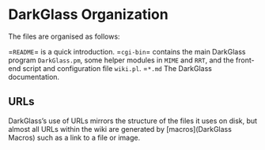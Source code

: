 # DarkGlass Organization

The files are organised as follows:

=`README`=
    is a quick introduction.
=`cgi-bin`=
    contains the main DarkGlass program `DarkGlass.pm`, some helper modules in `MIME` and `RRT`, and the front-end script and configuration file `wiki.pl`.
=`*.md`
    The DarkGlass documentation.

## URLs

DarkGlass’s use of URLs mirrors the structure of the files it uses on disk, but almost all URLs within the wiki are generated by [macros](DarkGlass Macros) such as a link to a file or image.